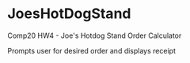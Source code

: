 # JoesHotDogStand
Comp20 HW4 - Joe's Hotdog Stand Order Calculator

Prompts user for desired order and displays receipt
